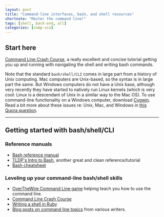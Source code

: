```yaml
---
layout: post
title: "Command-line interfaces, bash, and shell resources"
shortnote: "Master the command line!"
tags: [shell, back-end, all]
categories: [comp-sco]
---
```

## Start here
[Command Line Crash Course](https://learnpythonthehardway.org/book/appendixa.html), a really excellent and concise tutorial getting you up and running with navigating the shell and writing bash commands.

Note that the standard `bash/shell/CLI` comes in large part from a history of Unix computing. Mac computers are Unix-based, so the syntax is in large part the same. But Windows computers do not have a Unix base, although very recently they have started to natively run Linux kernels (which is very cool: Linux is a descendant of Unix in a similar way to the Mac OS). To use command-line functionality on a Windows computer, download [Cygwin](https://www.cygwin.com/). Read a bit more about these issues re: Unix, Mac, and Windows in [this Quora question](https://www.quora.com/If-Mac-OS-X-and-Linux-are-based-on-Unix-then-what-is-Windows-based-on-and-why-was-it-implemented-like-this-by-Bill-Gates).

<hr>

## Getting started with bash/shell/CLI

### Reference manuals
* [Bash reference manual](http://www.gnu.org/software/bash/manual/bashref.html)
* [TLDP's Intro to Bash](http://www.tldp.org/HOWTO/Bash-Prog-Intro-HOWTO.html), another great and clean reference/tutorial
* [Bash cheatsheet](http://cli.learncodethehardway.org/bash_cheat_sheet.pdf)

### Leveling up your command-line bash/shell skills
* [OverTheWire Command Line game](http://overthewire.org/wargames/bandit/) helping teach you how to use the command line.
* [Command Line Crash Course](https://learnpythonthehardway.org/book/appendixa.html)
* [Writing a shell in Ruby](http://www.blackbytes.info/2016/07/writing-a-shell-in-ruby/?utm_source=rubyweekly&utm_medium=email)
* [Blog posts on command line topics](https://quickleft.com/blog/tag/command-line/) from various writers.
